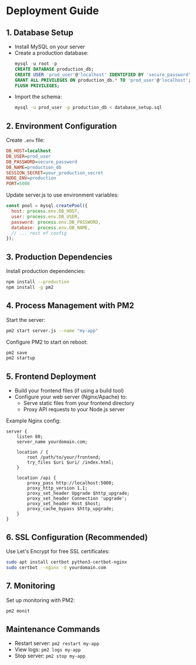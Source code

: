 # Deployment Guide

## 1. Database Setup
- Install MySQL on your server
- Create a production database:
  ```sql
  mysql -u root -p
  CREATE DATABASE production_db;
  CREATE USER 'prod_user'@'localhost' IDENTIFIED BY 'secure_password';
  GRANT ALL PRIVILEGES ON production_db.* TO 'prod_user'@'localhost';
  FLUSH PRIVILEGES;
  ```
- Import the schema:
  ```bash
  mysql -u prod_user -p production_db < database_setup.sql
  ```

## 2. Environment Configuration
Create `.env` file:
```ini
DB_HOST=localhost
DB_USER=prod_user
DB_PASSWORD=secure_password
DB_NAME=production_db
SESSION_SECRET=your_production_secret
NODE_ENV=production
PORT=5000
```

Update server.js to use environment variables:
```javascript
const pool = mysql.createPool({
  host: process.env.DB_HOST,
  user: process.env.DB_USER,
  password: process.env.DB_PASSWORD,
  database: process.env.DB_NAME,
  // ... rest of config
});
```

## 3. Production Dependencies
Install production dependencies:
```bash
npm install --production
npm install -g pm2
```

## 4. Process Management with PM2
Start the server:
```bash
pm2 start server.js --name "my-app"
```

Configure PM2 to start on reboot:
```bash
pm2 save
pm2 startup
```

## 5. Frontend Deployment
- Build your frontend files (if using a build tool)
- Configure your web server (Nginx/Apache) to:
  - Serve static files from your frontend directory
  - Proxy API requests to your Node.js server

Example Nginx config:
```nginx
server {
    listen 80;
    server_name yourdomain.com;

    location / {
        root /path/to/your/frontend;
        try_files $uri $uri/ /index.html;
    }

    location /api {
        proxy_pass http://localhost:5000;
        proxy_http_version 1.1;
        proxy_set_header Upgrade $http_upgrade;
        proxy_set_header Connection 'upgrade';
        proxy_set_header Host $host;
        proxy_cache_bypass $http_upgrade;
    }
}
```

## 6. SSL Configuration (Recommended)
Use Let's Encrypt for free SSL certificates:
```bash
sudo apt install certbot python3-certbot-nginx
sudo certbot --nginx -d yourdomain.com
```

## 7. Monitoring
Set up monitoring with PM2:
```bash
pm2 monit
```

## Maintenance Commands
- Restart server: `pm2 restart my-app`
- View logs: `pm2 logs my-app`
- Stop server: `pm2 stop my-app`
